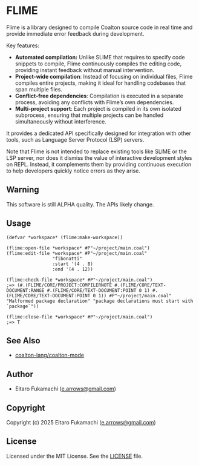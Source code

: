 # FLIME

Flime is a library designed to compile Coalton source code in real time and provide immediate error feedback during development.

Key features:

* **Automated compilation:** Unlike SLIME that requires to specify code snippets to compile, Flime continuously compiles the editing code, providing instant feedback without manual intervention.
* **Project-wide compilation**: Instead of focusing on individual files, Flime compiles entire projects, making it ideal for handling codebases that span multiple files.
* **Conflict-free dependencies**: Compilation is executed in a separate process, avoiding any conflicts with Flime’s own dependencies.
* **Multi-project support**: Each project is compiled in its own isolated subprocess, ensuring that multiple projects can be handled simultaneously without interference.

It provides a dedicated API specifically designed for integration with other tools, such as Language Server Protocol (LSP) servers.

Note that Flime is not intended to replace existing tools like SLIME or the LSP server, nor does it dismiss the value of interactive development styles on REPL. Instead, it complements them by providing continuous execution to help developers quickly notice errors as they arise.

## Warning

This software is still ALPHA quality. The APIs likely change.

## Usage

```common-lisp
(defvar *workspace* (flime:make-workspace))

(flime:open-file *workspace* #P"~/project/main.coal")
(flime:edit-file *workspace* #P"~/project/main.coal"
                 "fibonatti"
                 :start '(4 . 8)
                 :end '(4 . 12))

(flime:check-file *workspace* #P"~/project/main.coal")
;=> (#.(FLIME/CORE/PROJECT:COMPILERNOTE #.(FLIME/CORE/TEXT-DOCUMENT:RANGE #.(FLIME/CORE/TEXT-DOCUMENT:POINT 0 1) #.(FLIME/CORE/TEXT-DOCUMENT:POINT 0 1)) #P"~/project/main.coal" "Malformed package declaration" "package declarations must start with `package`"))

(flime:close-file *workspace* #P"~/project/main.coal")
;=> T
```

## See Also

* [coalton-lang/coalton-mode](https://github.com/coalton-lang/coalton-mode)

## Author

* Eitaro Fukamachi (e.arrows@gmail.com)

## Copyright

Copyright (c) 2025 Eitaro Fukamachi (e.arrows@gmail.com)

## License

Licensed under the MIT License. See the [LICENSE](./LICENSE) file.
